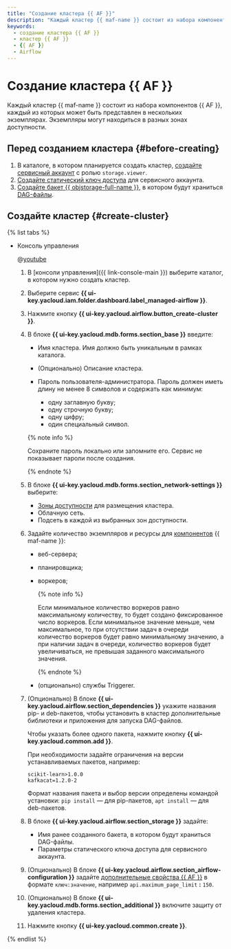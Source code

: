 ```yaml
---
title: "Создание кластера {{ AF }}"
description: "Каждый кластер {{ maf-name }} состоит из набора компонентов {{ AF }}, каждый из которых может быть представлен в нескольких экземплярах. Экземпляры могут находиться в разных зонах доступности."
keywords:
  - создание кластера {{ AF }}
  - кластер {{ AF }}
  - {{ AF }}
  - Airflow
---
```


# Создание кластера {{ AF }}

Каждый кластер {{ maf-name }} состоит из набора компонентов {{ AF }}, каждый из которых может быть представлен в нескольких экземплярах. Экземпляры могут находиться в разных зонах доступности.

## Перед созданием кластера {#before-creating}

1. В каталоге, в котором планируется создать кластер, [создайте сервисный аккаунт](../../iam/operations/sa/create.md) с ролью `storage.viewer`.
1. [Создайте статический ключ доступа](../../iam/operations/sa/create-access-key.md) для сервисного аккаунта.
1. [Создайте бакет {{ objstorage-full-name }}](../../storage/operations/buckets/create.md), в котором будут храниться [DAG-файлы](../concepts/index.md#about-the-service).

## Создайте кластер {#create-cluster}

{% list tabs %}

- Консоль управления

  
  @[youtube](https://www.youtube.com/watch?v=vWCmvbrhDsI)


  1. В [консоли управления]({{ link-console-main }}) выберите каталог, в котором нужно создать кластер.
  1. Выберите сервис **{{ ui-key.yacloud.iam.folder.dashboard.label_managed-airflow }}**.
  1. Нажмите кнопку **{{ ui-key.yacloud.airflow.button_create-cluster }}**.
  1. В блоке **{{ ui-key.yacloud.mdb.forms.section_base }}** введите:

     * Имя кластера. Имя должно быть уникальным в рамках каталога.
     * (Опционально) Описание кластера.
     * Пароль пользователя-администратора. Пароль должен иметь длину не менее 8 символов и содержать как минимум:

        * одну заглавную букву;
        * одну строчную букву;
        * одну цифру;
        * один специальный символ.

     {% note info %}     

     Сохраните пароль локально или запомните его. Сервис не показывает пароли после создания.

     {% endnote %}
     
  1. В блоке **{{ ui-key.yacloud.mdb.forms.section_network-settings }}** выберите:

      * [Зоны доступности](../../overview/concepts/geo-scope) для размещения кластера.
      * Облачную сеть.
      * Подсеть в каждой из выбранных зон доступности.

  1. Задайте количество экземпляров и ресурсы для [компонентов](../concepts/index.md#components) {{ maf-name }}:

      * веб-сервера;
      * планировщика;
      * воркеров;

        {% note info %}
        
        Если минимальное количество воркеров равно максимальному количеству, то будет создано фиксированное число воркеров. Если минимальное значение меньше, чем максимальное, то при отсутствии задач в очереди количество воркеров будет равно минимальному значению, а при наличии задач в очереди, количество воркеров будет увеличиваться, не превышая заданного максимального значения. 
         
        {% endnote %}

      * (опционально) службы Triggerer.

  1. (Опционально) В блоке **{{ ui-key.yacloud.airflow.section_dependencies }}** укажите названия pip- и deb-пакетов, чтобы установить в кластер дополнительные библиотеки и приложения для запуска DAG-файлов.

      Чтобы указать более одного пакета, нажмите кнопку **{{ ui-key.yacloud.common.add }}**.

      При необходимости задайте ограничения на версии устанавливаемых пакетов, например:

      ```text
      scikit-learn>1.0.0
      kafkacat=1.2.0-2
      ```

      Формат названия пакета и выбор версии определены командой установки: `pip install` — для pip-пакетов, `apt install` — для deb-пакетов.

  1. В блоке **{{ ui-key.yacloud.airflow.section_storage }}** задайте:

      * Имя ранее созданного бакета, в котором будут храниться DAG-файлы.
      * Параметры статического ключа доступа для сервисного аккаунта.

  1. (Опционально) В блоке **{{ ui-key.yacloud.airflow.section_airflow-configuration }}** задайте [дополнительные свойства {{ AF }}](https://airflow.apache.org/docs/apache-airflow/2.2.4/configurations-ref.html) в формате `ключ:значение`, например `api.maximum_page_limit` **:** `150`.

  1. (Опционально) В блоке **{{ ui-key.yacloud.mdb.forms.section_additional }}** включите защиту от удаления кластера.

  1. Нажмите кнопку **{{ ui-key.yacloud.common.create }}**.

{% endlist %}